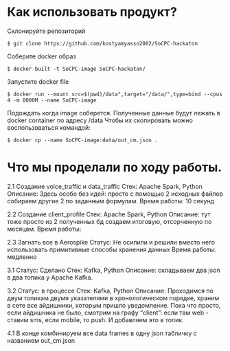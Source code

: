 # Как использовать продукт? 
Склонируйте репозиторий 
```
$ git clone https://github.com/kostyamyasso2002/SoCPC-hackaton
```
Соберите docker образ
```
$ docker built -t SoCPC-image SoCPC-hackaton/
```
Запустите docker file
```
$ docker run --mount src=$(pwd)/data",target="/data/",type=bind --cpus 4 -m 8000M --name SoCPC-image 
```
Подождать когда image соберется. Полученные данные будут лежать в docker container по адресу /data
Чтобы их скопировать можно воспользоваться командой:
```
$ docker cp --name SoCPC-image:data/out_cm.json .
```

# Что мы проделали по ходу работы.

2.1 Создание voice_traffic и data_traffic
Стек: Apache Spark, Python
Описание: Здесь особо без идей: просто с помощью 2 исходных файлов собираем другие 2 по заданным формулам.
Время работы: 10 секунд

2.2 Создание client_profile
Стек: Apache Spark, Python
Описание: тут тоже просто из 2 полученных бд создаем итоговую, отсорченную по месяцам.
Время работы:

2.3 Загнать все в Aerospike
Статус: Не осилили и решили вместо него использовать примитивные способы хранения данных
Время работы: медленно

3.1 Статус: Сделано
Стек: Kafka, Python
Описание: складываем два json в два топика у Apache Kafka.

3.2 Статус: в процессе
Стек: Kafka, Python
Описание: Проходимся по двум топикам двумя указателями в хронологическом порядке, храним в сете все айдишники, которым пришло уведомление. Пока что просто, если айдишника не было, смотрим на графу “client”: если там web - ставим sms, если mobile, то push. И добавляем это в топик. 

4.1 В конце комбинируем все data frames в одну json табличку с названием out_cm.json

